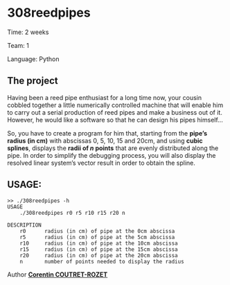 308reedpipes
===

Time:       2 weeks

Team:       1

Language:   Python


The project
----
Having been a reed pipe enthusiast for a long time now, your cousin cobbled together a little numerically controlled machine that will enable him to carry out a serial production of reed pipes and make a business out of it. However, he would like a software so that he can design his pipes himself...

So, you have to create a program for him that, starting from the **pipe’s radius (in cm)** with abscissas 0, 5, 10, 15 and 20cm, and using **cubic splines**, displays the **radii of *n* points** that are evenly distributed along the pipe. In order to simplify the debugging process, you will also display the resolved linear system’s vector result in order to obtain the spline.


## USAGE:

```
>> ./308reedpipes -h
USAGE
    ./308reedpipes r0 r5 r10 r15 r20 n

DESCRIPTION
    r0      radius (in cm) of pipe at the 0cm abscissa
    r5      radius (in cm) of pipe at the 5cm abscissa
    r10     radius (in cm) of pipe at the 10cm abscissa
    r15     radius (in cm) of pipe at the 15cm abscissa
    r20     radius (in cm) of pipe at the 20cm abscissa
    n       number of points needed to display the radius
```

Author [**Corentin COUTRET-ROZET**](https://github.com/sheiiva)